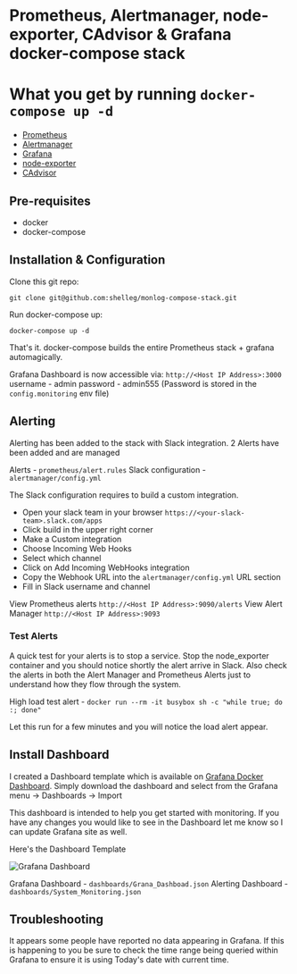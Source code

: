 Prometheus, Alertmanager, node-exporter, CAdvisor & Grafana docker-compose stack
================================================================================

What you get by running `docker-compose up -d`
==============================================

* [Prometheus](https://github.com/prometheus/prometheus)
* [Alertmanager](https://github.com/prometheus/alertmanager)
* [Grafana](https://github.com/grafana/grafana)
* [node-exporter](https://github.com/prometheus/node_exporter)
* [CAdvisor](https://github.com/google/cadvisor)


## Pre-requisites
* docker
* docker-compose

## Installation & Configuration
Clone this git repo:

    git clone git@github.com:shelleg/monlog-compose-stack.git

Run docker-compose up:

    docker-compose up -d


That's it. docker-compose builds the entire Prometheus stack + grafana automagically.

Grafana Dashboard is now accessible via: `http://<Host IP Address>:3000`
username - admin
password - admin555 (Password is stored in the `config.monitoring` env file)

<!-- ## Post Configuration
Now we need to create the Prometheus Datasource in order to connect Grafana to Prometheus
* Click the `Grafana` Menu at the top left corner (looks like a fireball)
* Click `Data Sources`
* Click the green button `Add Data Source`.

<img src="https://github.com/vegasbrianc/prometheus/blob/version-2/images/Add_Data_Source.png" width="400" heighth="400"> -->

## Alerting
Alerting has been added to the stack with Slack integration. 2 Alerts have been added and are managed

Alerts              - `prometheus/alert.rules`
Slack configuration - `alertmanager/config.yml`

The Slack configuration requires to build a custom integration.
* Open your slack team in your browser `https://<your-slack-team>.slack.com/apps`
* Click build in the upper right corner
* Make a Custom integration
* Choose Incoming Web Hooks
* Select which channel
* Click on Add Incoming WebHooks integration
* Copy the Webhook URL into the `alertmanager/config.yml` URL section
* Fill in Slack username and channel

View Prometheus alerts `http://<Host IP Address>:9090/alerts`
View Alert Manager `http://<Host IP Address>:9093`

### Test Alerts
A quick test for your alerts is to stop a service. Stop the node_exporter container and you should notice shortly the alert arrive in Slack. Also check the alerts in both the Alert Manager and Prometheus Alerts just to understand how they flow through the system.

High load test alert - `docker run --rm -it busybox sh -c "while true; do :; done"`

Let this run for a few minutes and you will notice the load alert appear.

## Install Dashboard
I created a Dashboard template which is available on [Grafana Docker Dashboard](https://grafana.net/dashboards/179). Simply download the dashboard and select from the Grafana menu -> Dashboards -> Import

This dashboard is intended to help you get started with monitoring. If you have any changes you would like to see in the Dashboard let me know so I can update Grafana site as well.

Here's the Dashboard Template

![Grafana Dashboard](https://github.com/vegasbrianc/prometheus/blob/version-2/images/Dashboard.png)

Grafana Dashboard - `dashboards/Grana_Dashboad.json`
Alerting Dashboard - `dashboards/System_Monitoring.json`

## Troubleshooting
It appears some people have reported no data appearing in Grafana. If this is happening to you be sure to check the time range being queried within Grafana to ensure it is using Today's date with current time.
